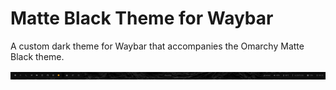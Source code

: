 # Matte Black Theme for Waybar

A custom dark theme for Waybar that accompanies the Omarchy Matte Black theme.

![Waybar Matte Black Theme](../images/waybar-matte-black.png)
